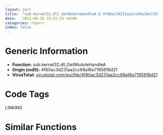 ```yaml
---
layout: post
title:  "sub.kernel32.dll_GetModuleHandleA @ 4f80ac3d231aa2cc69a16e7195916d21"
date:   2021-09-10 15:52:19 +0300
categories: report
index: false
---
```


# Generic Information
- **Function:** sub.kernel32.dll\_GetModuleHandleA
- **Origin (md5):** 4f80ac3d231aa2cc69a16e7195916d21
- **VirusTotal:** [virustotal.com/gui/file/4f80ac3d231aa2cc69a16e7195916d21][virustotal_ref]

# Code Tags
<span class="tag" id="LINKING">LINKING</span>


# Similar Functions
<script type="text/javascript" src="https://www.gstatic.com/charts/loader.js"></script>
<script type="text/javascript">

    google.charts.load('current', {'packages':['corechart']});
    google.charts.setOnLoadCallback(drawChart);

    function drawChart() {
    var data = new google.visualization.DataTable();
        data.addColumn('number', 'X');
        data.addColumn('number', 'Y');
        data.addColumn({type: 'string', role: 'tooltip', 'p': {'html': true}});
        data.addColumn({'type': 'string', 'role': 'style'});
        
        data.addRows([
    [64.22050476074219, -0.9100709557533264, '<b><a href="/report/sub.kernel32.dll_GetModuleHandleA@4f80ac3d231aa2cc69a16e7195916d21">sub.kernel32.dll_GetModuleHandleA</a><br>@4f80ac3d231aa2cc69a16e7195916d21</b><br><br>jmp dword[sym.imp.kernel32.dll_GetModuleHandleA]<br>', 'point { fill-color: #e0440e; }'],
[45.042293548583984, 10.512449264526367, '<b><a href="/report/sub.kernel32.dll_GetModuleHandleA@8aa4eec8eb0ac35fe10d9e0394d3dbe4">sub.kernel32.dll_GetModuleHandleA</a><br>@8aa4eec8eb0ac35fe10d9e0394d3dbe4</b><br><br>jmp dword[sym.imp.kernel32.dll_GetModuleHandleA]<br>', 'null'],
[83.42122650146484, 48.77410125732422, '<b><a href="/report/sub.kernel32.dll_GetModuleHandleA@7610eb4a4e290563f87db1cc0480b6e7">sub.kernel32.dll_GetModuleHandleA</a><br>@7610eb4a4e290563f87db1cc0480b6e7</b><br><br>jmp dword[sym.imp.kernel32.dll_GetModuleHandleA]<br>', 'null'],
[44.284507751464844, 33.081642150878906, '<b><a href="/report/sub.kernel32.dll_GetModuleHandleW@c4f32fc9d3680d79e17e52694f7c500f">sub.kernel32.dll_GetModuleHandleW</a><br>@c4f32fc9d3680d79e17e52694f7c500f</b><br><br>jmp dword[sym.imp.kernel32.dll_GetModuleHandleW]<br>', 'null'],
[61.78143310546875, 45.960296630859375, '<b><a href="/report/sub.kernel32.dll_GetModuleHandleA@6635b2bf1f4673ef3a7d242a02608d58">sub.kernel32.dll_GetModuleHandleA</a><br>@6635b2bf1f4673ef3a7d242a02608d58</b><br><br>jmp dword[sym.imp.kernel32.dll_GetModuleHandleA]<br>', 'null'],
[65.19779968261719, 22.77031898498535, '<b><a href="/report/sub.kernel32.dll_GetModuleHandleW@5d991d1a7a9b58aecd5ee95b2d0d7bd9">sub.kernel32.dll_GetModuleHandleW</a><br>@5d991d1a7a9b58aecd5ee95b2d0d7bd9</b><br><br>jmp dword[sym.imp.kernel32.dll_GetModuleHandleW]<br>', 'null'],
[85.17094421386719, 5.905097007751465, '<b><a href="/report/sub.kernel32.dll_GetModuleHandleA@e4a72fe437dbc99d650504e450f93aae">sub.kernel32.dll_GetModuleHandleA</a><br>@e4a72fe437dbc99d650504e450f93aae</b><br><br>jmp dword[sym.imp.kernel32.dll_GetModuleHandleA]<br>', 'null'],
[85.627685546875, 27.541393280029297, '<b><a href="/report/sub.kernel32.dll_GetModuleHandleW@a8c51c88e2272f2397cc463a3ffa4544">sub.kernel32.dll_GetModuleHandleW</a><br>@a8c51c88e2272f2397cc463a3ffa4544</b><br><br>jmp dword[sym.imp.kernel32.dll_GetModuleHandleW]<br>', 'null'],
[-26.196273803710938, 113.3303451538086, '<b><a href="/report/sub.urlmon.dll_URLDownloadToFileW@c60344b51fa39a329b92557d24ff7670">sub.urlmon.dll_URLDownloadToFileW</a><br>@c60344b51fa39a329b92557d24ff7670</b><br><br>jmp dword[sym.imp.urlmon.dll_URLDownloadToFileW]<br>', 'null'],
[-9.687172889709473, -108.3424072265625, '<b><a href="/report/sub.kernel32.dll_VirtualQuery@e4a72fe437dbc99d650504e450f93aae">sub.kernel32.dll_VirtualQuery</a><br>@e4a72fe437dbc99d650504e450f93aae</b><br><br>jmp dword[sym.imp.kernel32.dll_VirtualQuery]<br>', 'null'],
[-23.33812141418457, -129.1835174560547, '<b><a href="/report/sub.kernel32.dll_VirtualQuery@4f80ac3d231aa2cc69a16e7195916d21">sub.kernel32.dll_VirtualQuery</a><br>@4f80ac3d231aa2cc69a16e7195916d21</b><br><br>jmp dword[sym.imp.kernel32.dll_VirtualQuery]<br>', 'null'],
[-26.568031311035156, -153.9532470703125, '<b><a href="/report/sub.kernel32.dll_VirtualQuery@8aa4eec8eb0ac35fe10d9e0394d3dbe4">sub.kernel32.dll_VirtualQuery</a><br>@8aa4eec8eb0ac35fe10d9e0394d3dbe4</b><br><br>jmp dword[sym.imp.kernel32.dll_VirtualQuery]<br>', 'null'],
[-31.21302604675293, -105.47232055664062, '<b><a href="/report/sub.kernel32.dll_VirtualQuery@5d991d1a7a9b58aecd5ee95b2d0d7bd9">sub.kernel32.dll_VirtualQuery</a><br>@5d991d1a7a9b58aecd5ee95b2d0d7bd9</b><br><br>jmp dword[sym.imp.kernel32.dll_VirtualQuery]<br>', 'null'],
[-44.76128387451172, -142.0833282470703, '<b><a href="/report/sub.kernel32.dll_VirtualQuery@c4f32fc9d3680d79e17e52694f7c500f">sub.kernel32.dll_VirtualQuery</a><br>@c4f32fc9d3680d79e17e52694f7c500f</b><br><br>jmp dword[sym.imp.kernel32.dll_VirtualQuery]<br>', 'null'],
[-5.9398908615112305, -147.142578125, '<b><a href="/report/sub.kernel32.dll_VirtualQuery@6635b2bf1f4673ef3a7d242a02608d58">sub.kernel32.dll_VirtualQuery</a><br>@6635b2bf1f4673ef3a7d242a02608d58</b><br><br>jmp dword[sym.imp.kernel32.dll_VirtualQuery]<br>', 'null'],
[-46.906089782714844, -120.47520446777344, '<b><a href="/report/sub.kernel32.dll_VirtualQuery@7610eb4a4e290563f87db1cc0480b6e7">sub.kernel32.dll_VirtualQuery</a><br>@7610eb4a4e290563f87db1cc0480b6e7</b><br><br>jmp dword[sym.imp.kernel32.dll_VirtualQuery]<br>', 'null'],
[1.7107727527618408, -126.82085418701172, '<b><a href="/report/sub.kernel32.dll_VirtualQuery@a8c51c88e2272f2397cc463a3ffa4544">sub.kernel32.dll_VirtualQuery</a><br>@a8c51c88e2272f2397cc463a3ffa4544</b><br><br>jmp dword[sym.imp.kernel32.dll_VirtualQuery]<br>', 'null'],
[-4.003043174743652, 55.3178825378418, '<b><a href="/report/sub.kernel32.dll_GetModuleHandleA_2@6635b2bf1f4673ef3a7d242a02608d58">sub.kernel32.dll_GetModuleHandleA_2</a><br>@6635b2bf1f4673ef3a7d242a02608d58</b><br><br>jmp dword[sym.imp.kernel32.dll_GetModuleHandleA_2]<br>', 'null'],
[-18.992549896240234, 55.00393295288086, '<b><a href="/report/sub.kernel32.dll_GetModuleHandleA_2@8aa4eec8eb0ac35fe10d9e0394d3dbe4">sub.kernel32.dll_GetModuleHandleA_2</a><br>@8aa4eec8eb0ac35fe10d9e0394d3dbe4</b><br><br>jmp dword[sym.imp.kernel32.dll_GetModuleHandleA_2]<br>', 'null'],
[-56.712181091308594, 116.92810821533203, '<b><a href="/report/sub.kernel32.dll_GetModuleHandleA_1@e4a72fe437dbc99d650504e450f93aae">sub.kernel32.dll_GetModuleHandleA_1</a><br>@e4a72fe437dbc99d650504e450f93aae</b><br><br>jmp dword[sym.imp.kernel32.dll_GetModuleHandleA_1]<br>', 'null'],
[-59.30968475341797, 136.14706420898438, '<b><a href="/report/sub.kernel32.dll_GetModuleHandleA_1@4f80ac3d231aa2cc69a16e7195916d21">sub.kernel32.dll_GetModuleHandleA_1</a><br>@4f80ac3d231aa2cc69a16e7195916d21</b><br><br>jmp dword[sym.imp.kernel32.dll_GetModuleHandleA_1]<br>', 'null'],
[-60.822509765625, 98.15645599365234, '<b><a href="/report/sub.kernel32.dll_GetModuleHandleA_1@7610eb4a4e290563f87db1cc0480b6e7">sub.kernel32.dll_GetModuleHandleA_1</a><br>@7610eb4a4e290563f87db1cc0480b6e7</b><br><br>jmp dword[sym.imp.kernel32.dll_GetModuleHandleA_1]<br>', 'null'],
[-79.58887481689453, 107.1177749633789, '<b><a href="/report/sub.kernel32.dll_GetModuleHandleA_1@8aa4eec8eb0ac35fe10d9e0394d3dbe4">sub.kernel32.dll_GetModuleHandleA_1</a><br>@8aa4eec8eb0ac35fe10d9e0394d3dbe4</b><br><br>jmp dword[sym.imp.kernel32.dll_GetModuleHandleA_1]<br>', 'null'],
[-78.28446197509766, 126.94904327392578, '<b><a href="/report/sub.kernel32.dll_GetModuleHandleA_1@6635b2bf1f4673ef3a7d242a02608d58">sub.kernel32.dll_GetModuleHandleA_1</a><br>@6635b2bf1f4673ef3a7d242a02608d58</b><br><br>jmp dword[sym.imp.kernel32.dll_GetModuleHandleA_1]<br>', 'null'],
[-89.19898223876953, 38.183326721191406, '<b><a href="/report/sub.KERNEL32.dll_CreateToolhelp32Snapshot@4c3818fdf32d89a09257dbc9d3e142ea">sub.KERNEL32.dll_CreateToolhelp32Snapshot</a><br>@4c3818fdf32d89a09257dbc9d3e142ea</b><br><br>jmp dword[sym.imp.KERNEL32.dll_CreateToolhelp32Snapshot]<br>', 'null'],
[-63.87416076660156, 50.7392692565918, '<b><a href="/report/sub.KERNEL32.dll_CreateToolhelp32Snapshot@c60344b51fa39a329b92557d24ff7670">sub.KERNEL32.dll_CreateToolhelp32Snapshot</a><br>@c60344b51fa39a329b92557d24ff7670</b><br><br>jmp dword[sym.imp.KERNEL32.dll_CreateToolhelp32Snapshot]<br>', 'null'],
[-82.12486267089844, 56.71440505981445, '<b><a href="/report/sub.KERNEL32.dll_CreateToolhelp32Snapshot@6c5b0418e4a4c57d99cda47d2717045d">sub.KERNEL32.dll_CreateToolhelp32Snapshot</a><br>@6c5b0418e4a4c57d99cda47d2717045d</b><br><br>jmp dword[sym.imp.KERNEL32.dll_CreateToolhelp32Snapshot]<br>', 'null'],
[-70.58975982666016, 32.36479949951172, '<b><a href="/report/sub.KERNEL32.dll_CreateToolhelp32Snapshot@c92f0480e2fbc88393d2c65c08a235e0">sub.KERNEL32.dll_CreateToolhelp32Snapshot</a><br>@c92f0480e2fbc88393d2c65c08a235e0</b><br><br>jmp dword[sym.imp.KERNEL32.dll_CreateToolhelp32Snapshot]<br>', 'null'],
[-110.57931518554688, 60.36736297607422, '<b><a href="/report/sub.WS2_32.dll_connect@c60344b51fa39a329b92557d24ff7670">sub.WS2_32.dll_connect</a><br>@c60344b51fa39a329b92557d24ff7670</b><br><br>jmp dword[sym.imp.WS2_32.dll_connect]<br>', 'null'],
[-3.363692283630371, 86.51875305175781, '<b><a href="/report/sub.WS2_32.dll_htons@c60344b51fa39a329b92557d24ff7670">sub.WS2_32.dll_htons</a><br>@c60344b51fa39a329b92557d24ff7670</b><br><br>jmp dword[sym.imp.WS2_32.dll_htons]<br>', 'null'],
[116.54236602783203, 23.27528190612793, '<b><a href="/report/fcn.005140fe@9c2b894b84f59672d8be2e984066f76f">fcn.005140fe</a><br>@9c2b894b84f59672d8be2e984066f76f</b><br><br>push esi<br>mov esi ecx<br>cmp dword[esi+0x20] 0<br>mov dword[esi] vtable._AFX_RICHEDIT_STATE.0<br>je 0x514116<br>push dword[esi+0x20]<br>call dword[sym.imp.KERNEL32.dll_FreeLibrary]<br>cmp dword[esi+0x24] 0<br>je 0x514125<br>push dword[esi+0x24]<br>call dword[sym.imp.KERNEL32.dll_FreeLibrary]<br>cmp dword[esi+0x28] 0<br>je 0x514134<br>push dword[esi+0x28]<br>call dword[sym.imp.KERNEL32.dll_FreeLibrary]<br>mov ecx esi<br>pop esi<br>jmp fcn.00546247<br>', 'null'],

        ]);

    var options = {
        title: 'Similarity Plot',
        legend: 'none',
        colors: ['#dedbd9', '#e6693e', '#ec8f6e', '#f3b49f', '#f6c7b6'],
        tooltip: {isHtml: true, trigger: 'both'},
        explorer: {
        actions: ["dragToZoom", "rightClickToReset"],
        },
        chartArea: {
        width: '80%',
        height: '80%'
        },
        width: '100%',
        height: '100%'
    };

    var chart = new google.visualization.ScatterChart(document.getElementById('chart_div'));

    chart.draw(data, options);
    }
    
</script>

<div id="chart_div" style="width: 100%px; height: 100%;"></div>

# Disassembled Code
{% highlight nasm %}

jmp dword[sym.imp.kernel32.dll_GetModuleHandleA]

{% endhighlight %}

[virustotal_ref]: https://www.virustotal.com/gui/file/4f80ac3d231aa2cc69a16e7195916d21